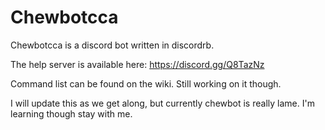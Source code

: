 # Chewbotcca
Chewbotcca is a discord bot written in discordrb.

The help server is available here: https://discord.gg/Q8TazNz

Command list can be found on the wiki. Still working on it though.

I will update this as we get along, but currently chewbot is really lame. I'm learning though stay with me.
